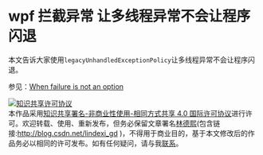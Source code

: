 
# wpf 拦截异常 让多线程异常不会让程序闪退

本文告诉大家使用`legacyUnhandledExceptionPolicy`让多线程异常不会让程序闪退。

<!--more-->


<div id="toc"></div>

<!-- csdn -->

<!-- 不发布 -->

参见：[When failure is not an option ](http://philsversion.com/2009/03/25/when-failure-is-not-an-option/ )





<a rel="license" href="http://creativecommons.org/licenses/by-nc-sa/4.0/"><img alt="知识共享许可协议" style="border-width:0" src="https://licensebuttons.net/l/by-nc-sa/4.0/88x31.png" /></a><br />本作品采用<a rel="license" href="http://creativecommons.org/licenses/by-nc-sa/4.0/">知识共享署名-非商业性使用-相同方式共享 4.0 国际许可协议</a>进行许可。欢迎转载、使用、重新发布，但务必保留文章署名[林德熙](http://blog.csdn.net/lindexi_gd)(包含链接:http://blog.csdn.net/lindexi_gd )，不得用于商业目的，基于本文修改后的作品务必以相同的许可发布。如有任何疑问，请与我[联系](mailto:lindexi_gd@163.com)。